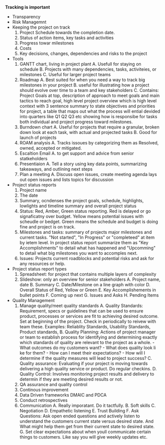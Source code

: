 



























**Tracking is important**
- Transparency
- Risk Managemnt 
- Keeping the project on track
	1. Project Schedule towards the completion date. 
	2. Status of action items, key tasks and activities
	3. Progress towar milestones
	4. Costs
	5. Key decisions, changes, dependencies and risks to the project
- Tools
	1. GANTT chart, living in project plant
		A. Usefull for staying on schedule
		B. Projects with many dependencies, tasks, activiteies, or milestones
		C. Useful for larger project teams
	2. Roadmap
		A. Best suited for when you need a way to track big milestones in your project
		B. useful for illustrating how a project should evolve over time to a team and key stakeholders
		C. Contains: Project Goals at top, description of approach to meet goals and main tactics to reach goal, high level project overview which is high level context with 3 sentence summary to state objectives and priorities for project, a table that maps out what the process will ential devided into quarters like Q1 Q2 Q3 etc showing how is responsibe for tasks both individual and project progress toward milestones.
	3. Burndown chart 
		A. Useful for projects that require a granular, broken down look at each task, with actual and projected tasks 
		B. Good for launch of projects
	4. ROAM analysis 
		A. Tracks issoues by categorizing them as Resolved, owned, accepted or mitigated.  
	5. Escaltion Email
		A. to get support and advice from senior statkeholders  
	6. Presentiaion 
		A. Tell a story using key data points, summarizing takeaways, and outlining next steps
	7. Plan a meeting 
		A. Discuss open issues, create meeting agenda lays out open issues and lists topics for discussion
- Project status reports
	1. Project name
	2. The date
	3. Summary, ocndenses the project goals, schedule, highlights, lowlights and timeline summary and overall project status
	4. Status: Red, Amber, Green status reporting. Red is delayed or go signaficatny over budget. Yellow means potential issues with scheudle or bedget. Green means the schedule and budget is doing fine and project is on track. 
	5. Milestones and tasks: summary of projects major milestones and current tasks. "Not started", "In Progress" or "completeed" at item by ietem level. In project status report summarize them as "Key Accomplishments" to detail what has happened and "Upcomming" to detail what big milestones you want to accomples next.
	6. Issues: Projects current roadblocks and potential risks and ask for any resources or help. 
- Project status report types
	1. Spreadsheet: for project that contains multiple layers of complexity
	2. Slideshow: only an overview for senior stakeholders
		A. Project name, date
		B. Summary
		C. Date/Milestone on a line graph with color
		D. Overall Status of Red, Yellow or Green
		E. Key Accomplishements in bullet points
		F. Coming up next
		G. Issues and Asks
		H. Pending Items
- Quality Management 
	1. Manage quality/meet quality standards
		A. Quality Standards: Requirement, specs or guidelines that can be used to ensure product, processes or services are fit to achieving desired outcome. Set at beginning of the project. Check in periodically to reivew with team these. Examples: Reliablity Standards, Usability Standards, Product standards, 
		B. Quality Planning: Actions of project manager or team to establish process for identifying and determining exactly which standards of quality are relevant to the project as a whole. 
			- What outcomes do my customers want?
			- What does quality look li ke for them?
			- How can I meet their expectations? 
			- How will I determine if the quality measures will lead to project success?
		C. Quality assurance: Evaluating if your project is moving towards delivering a high quality service or product. Do regular checkins.
		D. Quality Control: Involves monitoring project results and delivery to determin if they are meeting desired results or not.
	2. QA assurance and quality control
	3. Continous improvement
	4. Data Driven frameworks DMAIC and PDCA
	5. Conduct retrospectives
	6. Communication
		A. Really imporatant. Do it tactfully. 
		B. Soft skills
		C. Negotiation
		D. Empathetic listening
		E. Trust Building
		F. Ask Questions: Ask open ended questions and actively listen to understand the customers current state versus desired state. And What might help them get from their current state to desired state.  
		G. Set clear expectations about when youll communicate certain things to customers. Like say you will give weekly updates etc. 
